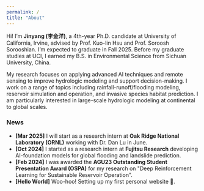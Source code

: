 ```yaml
---
permalink: /
title: "About"
---
```


Hi! I’m **Jinyang (李金洋)**, a 4th-year Ph.D. candidate at University of California, Irvine, advised by Prof. Kuo-lin Hsu and Prof. Soroosh Sorooshian. I’m expected to graduate in Fall 2025. Before my graduate studies at UCI, I earned my B.S. in Environmental Science from Sichuan University, China.

My research focuses on applying advanced AI techniques and remote sensing to improve hydrologic modeling and support decision-making. I work on a range of topics including rainfall-runoff/flooding modeling, reservoir simulation and operation, and invasive species habitat prediction. I am particularly interested in large-scale hydrologic modeling at continental to global scales.

### News

- **[Mar 2025]** I will start as a research intern at **Oak Ridge National Laboratory (ORNL)** working with Dr. Dan Lu in June.  
- **[Oct 2024]** I started as a research intern at **Fujitsu Research** developing AI-foundation models for global flooding and landslide prediction.  
- **[Feb 2024]** I was awarded the **AGU23 Outstanding Student Presentation Award (OSPA)** for my research on "Deep Reinforcement Learning for Sustainable Reservoir Operation".  
- **[Hello World]** Woo-hoo! Setting up my first personal website 🥳.